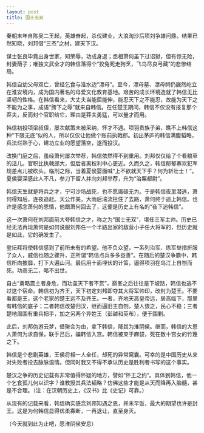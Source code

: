 ```yaml
---
layout: post
title: 国士无双
---
```


秦朝末年自陈吴二王起，英雄奋起，杀伐建业，大浪淘沙后项刘争雄问鼎。结果已然知晓，刘邦借“三杰”之材，建天下汉。

谋士张良毕竟出身世家，知荣辱，功成身退；丞相萧何虽下过诏狱，但有惊无险，封妻荫子；唯独文武全才的韩信落得个“狡兔死走狗烹，飞鸟尽良弓藏”的悲惨结局。

韩信自幼父母双亡，曾经乞食与淮水边“漂母”。至今，漂母墓、漂母祠仍巍然屹立在淮安境内，成为国内著名的母爱文化教育基地。艰苦的成长环境造就了韩信无比坚韧的性格。在韩信看来，大丈夫当能屈能伸，能忍天下之不能忍，故能为天下之不能为之事，成语“胯下之辱”就来自韩信。在任楚王期间，韩信不仅没有报复那个莽夫，反而封个官职给它，理由是莽夫勇猛，可以量才而用。

韩信初投项梁叔侄，屡次献策未被采纳，怀才不遇。项羽贵族子弟，瞧不上韩信这种“下限无底”似的人，所以仅仅让他做个账前执戟郎。初出茅庐的韩信满腹韬略，兵法烂熟于心，建功立业的愿望落空，遂而投汉。

改换门庭之后，虽经萧何屡次举荐，韩信依然得不到重用。刘邦仅仅给了个看粮草的活儿。官职比执戟郎大，但后者离权利中心更近。久而久之，韩信郁郁寡欢犯军规差点儿被砍头。临刑之际，当着夏侯婴面喊“上不欲就天下乎？何为斩壮士！”。夏侯婴深感此人不凡，参刀下留人并向刘邦举荐，升为“治粟都尉”。

韩信天生就是将兵之才，宁可沙场战死，也不愿庸碌无为。于是韩信夜里潜逃，萧何得知后，连夜追赶。天公作美，大雨后湍流拦住了去路，萧何终于追上韩信。也许是感念萧何的恩情，他跟萧何回去了，这便是历史上有名的“夜下追韩信”。

这一次萧何在刘邦面前大夸韩信之才，称之为“国士无双”，堪任三军主帅。历史已经无法再现萧何是如何说服刘邦任一个半路出家的敌营小子任大将军的，但历史就是如此，它的确发生了。

登坛拜将使韩信感到了前所未有的希望。他不负众望，一系列治军、练军举措折服了众人，威信也随之骤升，正所谓“韩信点兵多多益善”。在随后的楚汉争霸中，韩信所向披靡，打下大遍山河。最后用十面埋伏的计策，逼得项羽在乌江上自刎而死。功高无二，略不出世。

自古“勇略震主者身危，而功盖天下者不赏”，巅峯之后往往是下坡路，韩信也逃不过这个宿命。韩信初为齐王，天下初定刘邦即夺其大将军帅印，改封为楚王。不要看都是王，这个老家的楚王远不及齐王。一者，齐地天高皇帝远，居高临下，那里有韩信的底子；二者韩信改楚归汉，继而逼旧主自刎，楚人恨之，民心不稳；三者楚地周围有重兵把手，加之另两个异姓王（彭越和英布），便于围剿。

此后，刘邦伪游云梦，借聚会为由，拿下韩信，降其为淮阴侯。继而，韩信的大恩人萧何为求自保，联手吕后，骗韩信入宫。韩信被束于麻袋，死在数十宫女的竹篾之下。

韩信是个悲剧英雄，王侯将相一人全任，却死的异常窝囊。可幸的是中国历史从来对失败者投去脉脉温情。但同时我又不得不承认历史是胜利者书写的这个事实。

楚汉之争的历史记载有非常值得怀疑的地方，譬如“怀王之约”。具体到韩信，他一个乞食孤儿何以识字？谁教授其兵法韬略？仿佛这些才能是从天而降再入脑髓，甚是不合理。（注：在汉朝历史上，《汉书》比《史记》可靠。）

从现有的记载来看，韩信确实感念刘邦知遇之恩，并未早饭，最大的期望也许是封王。这是为何韩信显得优柔寡断，一再退让，直至身灭。

（今天就到此为止吧，愿淮阴侯安息）
